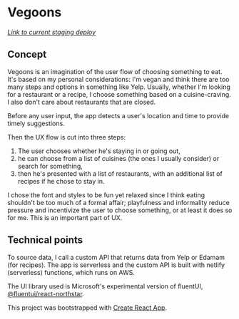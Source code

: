 # Vegoons

*[Link to current staging deploy](https://staging--vegoons.netlify.app/)*

## Concept

Vegoons is an imagination of the user flow of choosing something to eat. It's based on my personal considerations: I'm vegan and think there are too many steps and options in something like Yelp. Usually, whether I'm looking for a restaurant or a recipe, I choose something based on a cuisine-craving. I also don't care about restaurants that are closed.

Before any user input, the app detects a user's location and time to provide timely suggestions.

Then the UX flow is cut into three steps: 

1) The user chooses whether he's staying in or going out, 
2) he can choose from a list of cuisines (the ones I usually consider) or search for something,
3) then he's presented with a list of restaurants, with an additional list of recipes if he chose to stay in.

I chose the font and styles to be fun yet relaxed since I think eating shouldn't be too much of a formal affair; playfulness and informality reduce pressure and incentivize the user to choose something, or at least it does so for me. This is an important part of UX.

## Technical points

To source data, I call a custom API that returns data from Yelp or Edamam (for recipes). The app is serverless and the custom API is built with netlify (serverless) functions, which runs on AWS. 

The UI library used is Microsoft's experimental version of fluentUI, [@fluentui/react-northstar](https://github.com/microsoft/fluentui).

This project was bootstrapped with [Create React App](https://github.com/facebook/create-react-app).